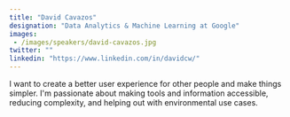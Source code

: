 ```yaml
---
title: "David Cavazos"
designation: "Data Analytics & Machine Learning at Google"
images: 
 - /images/speakers/david-cavazos.jpg
twitter: ""
linkedin: "https://www.linkedin.com/in/davidcw/"
---
```


I want to create a better user experience for other people and make things simpler. I'm passionate about making tools and information accessible, reducing complexity, and helping out with environmental use cases.